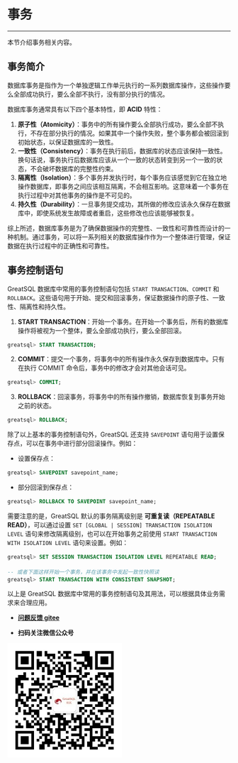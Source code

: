 # 事务
---

本节介绍事务相关内容。

## 事务简介

数据库事务是指作为一个单独逻辑工作单元执行的一系列数据库操作，这些操作要么全部成功执行，要么全部不执行，没有部分执行的情况。

数据库事务通常具有以下四个基本特性，即 **ACID** 特性：

1. **原子性（Atomicity）**：事务中的所有操作要么全部执行成功，要么全部不执行，不存在部分执行的情况。如果其中一个操作失败，整个事务都会被回滚到初始状态，以保证数据库的一致性。
2. **一致性（Consistency）**：事务在执行前后，数据库的状态应该保持一致性。换句话说，事务执行后数据库应该从一个一致的状态转变到另一个一致的状态，不会破坏数据库的完整性约束。
3. **隔离性（Isolation）**：多个事务并发执行时，每个事务应该感觉到它在独立地操作数据库，即事务之间应该相互隔离，不会相互影响。这意味着一个事务在执行过程中对其他事务的操作是不可见的。
4. **持久性（Durability）**：一旦事务提交成功，其所做的修改应该永久保存在数据库中，即使系统发生故障或者重启，这些修改也应该能够被恢复。

综上所述，数据库事务是为了确保数据操作的完整性、一致性和可靠性而设计的一种机制。通过事务，可以将一系列相关的数据库操作作为一个整体进行管理，保证数据在执行过程中的正确性和可靠性。

## 事务控制语句

GreatSQL 数据库中常用的事务控制语句包括 `START TRANSACTION`、`COMMIT` 和 `ROLLBACK`。这些语句用于开始、提交和回滚事务，保证数据操作的原子性、一致性、隔离性和持久性。

1. **START TRANSACTION**：开始一个事务。在开始一个事务后，所有的数据库操作将被视为一个整体，要么全部成功执行，要么全部回滚。

```sql
greatsql> START TRANSACTION;
```

2. **COMMIT**：提交一个事务，将事务中的所有操作永久保存到数据库中。只有在执行 COMMIT 命令后，事务中的修改才会对其他会话可见。

```sql
greatsql> COMMIT;
```

3. **ROLLBACK**：回滚事务，将事务中的所有操作撤销，数据库恢复到事务开始之前的状态。

```sql
greatsql> ROLLBACK;
```

除了以上基本的事务控制语句外，GreatSQL 还支持 `SAVEPOINT` 语句用于设置保存点，可以在事务中进行部分回滚操作。例如：

- 设置保存点：

```sql
greatsql> SAVEPOINT savepoint_name;
```

- 部分回滚到保存点：

```sql
greatsql> ROLLBACK TO SAVEPOINT savepoint_name;
```

需要注意的是，GreatSQL 默认的事务隔离级别是 **可重复读（REPEATABLE READ）**，可以通过设置 `SET [GLOBAL | SESSION] TRANSACTION ISOLATION LEVEL` 语句来修改隔离级别，也可以在开始事务之前使用 `START TRANSACTION WITH ISOLATION LEVEL` 语句来设置。例如：

```sql
greatsql> SET SESSION TRANSACTION ISOLATION LEVEL REPEATABLE READ;

-- 或者下面这样开始一个事务，并在该事务中发起一致性快照读
greatsql> START TRANSACTION WITH CONSISTENT SNAPSHOT;
```

以上是 GreatSQL 数据库中常用的事务控制语句及其用法，可以根据具体业务需求来合理应用。


- **[问题反馈 gitee](https://gitee.com/GreatSQL/GreatSQL-Manual/issues)**

- **扫码关注微信公众号**

![greatsql-wx](../greatsql-wx.jpg)
